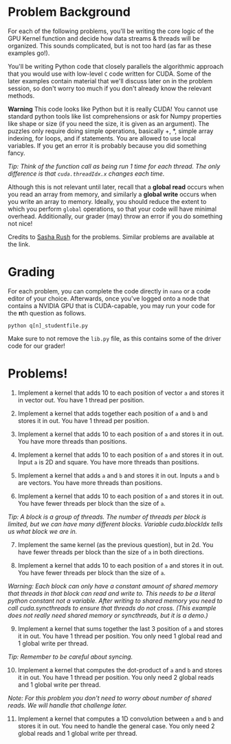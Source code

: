 # Problem Background

For each of the following problems, you'll be writing the core logic of the GPU Kernel function and decide how data streams & threads will be organized. This sounds complicated, but is not too hard (as far as these examples go!). 

You'll be writing Python code that closely parallels the algorithmic approach that you would use with low-level ``C`` code written for CUDA. Some of the later examples contain material that we'll discuss later on in the problem session, so don't worry too much if you don't already know the relevant methods.

**Warning** This code looks like Python but it is really CUDA! You cannot use standard python tools like list comprehensions or ask for Numpy properties like shape or size (if you need the size, it is given as an argument). The puzzles only require doing simple operations, basically +, *, simple array indexing, for loops, and if statements. You are allowed to use local variables. If you get an error it is probably because you did something fancy.

*Tip: Think of the function call as being run 1 time for each thread. The only difference is that ``cuda.threadIdx.x`` changes each time.*

Although this is not relevant until later, recall that a **global read** occurs when you read an array from memory, and similarly a **global write** occurs when you write an array to memory. Ideally, you should reduce the extent to which you perform ``global`` operations, so that your code will have minimal overhead. Additionally, our grader (may) throw an error if you do something not nice!

Credits to [Sasha Rush](https://github.com/srush/GPU-Puzzles/tree/main) for the problems. Similar problems are available at the link.

# Grading

For each problem, you can complete the code directly in ``nano`` or a code editor of your choice. Afterwards, once you've logged onto a node that contains a NVIDIA GPU that is CUDA-capable, you may run your code for the **n**th question as follows.
```
python q[n]_studentfile.py
```
Make sure to not remove the ```lib.py``` file, as this contains some of the driver code for our grader!

# Problems! 

1. Implement a kernel that adds 10 to each position of vector ``a`` and stores it in vector out. You have 1 thread per position.

2. Implement a kernel that adds together each position of ``a`` and ``b`` and stores it in out. You have 1 thread per position.

3. Implement a kernel that adds 10 to each position of ``a`` and stores it in out. You have more threads than positions.

4. Implement a kernel that adds 10 to each position of ``a`` and stores it in out. Input ``a`` is 2D and square. You have more threads than positions.

5. Implement a kernel that adds ``a`` and ``b`` and stores it in out. Inputs ``a`` and ``b`` are vectors. You have more threads than positions.

6. Implement a kernel that adds 10 to each position of ``a`` and stores it in out. You have fewer threads per block than the size of ``a``.

*Tip: A block is a group of threads. The number of threads per block is limited, but we can have many different blocks. Variable cuda.blockIdx tells us what block we are in.*

7. Implement the same kernel (as the previous question), but in 2d.  You have fewer threads per block than the size of ``a`` in both directions.

8. Implement a kernel that adds 10 to each position of ``a`` and stores it in out. You have fewer threads per block than the size of ``a``.

*Warning: Each block can only have a constant amount of shared memory that threads in that block can read and write to. This needs to be a literal python constant not a variable. After writing to shared memory you need to call cuda.syncthreads to ensure that threads do not cross. (This example does not really need shared memory or syncthreads, but it is a demo.)*

9. Implement a kernel that sums together the last 3 position of ``a`` and stores it in out. You have 1 thread per position. You only need 1 global read and 1 global write per thread.

*Tip: Remember to be careful about syncing.*

10. Implement a kernel that computes the dot-product of ``a`` and ``b`` and stores it in out. You have 1 thread per position. You only need 2 global reads and 1 global write per thread.

*Note: For this problem you don't need to worry about number of shared reads. We will handle that challenge later.*

11. Implement a kernel that computes a 1D convolution between ``a`` and ``b`` and stores it in out. You need to handle the general case. You only need 2 global reads and 1 global write per thread.
